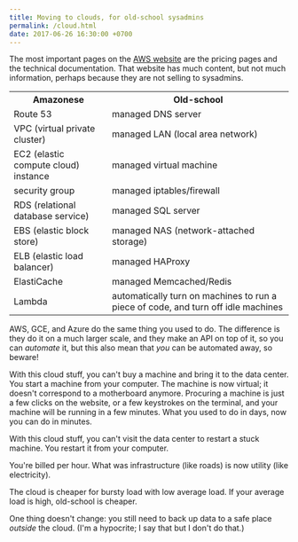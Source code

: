 ```yaml
---
title: Moving to clouds, for old-school sysadmins
permalink: /cloud.html
date: 2017-06-26 16:30:00 +0700
---
```


The most important pages on the [AWS website](https://aws.amazon.com/)
are the pricing pages and the technical documentation.
That website has much content, but not much information,
perhaps because they are not selling to sysadmins.

<table>
<tr>
<th>Amazonese</th>
<th>Old-school</th>
</tr>
<tr>
<td>Route 53</td>
<td>managed DNS server</td>
</tr>
<tr>
<td>VPC (virtual private cluster)</td>
<td>managed LAN (local area network)</td>
</tr>
<tr>
<td>EC2 (elastic compute cloud) instance</td>
<td>managed virtual machine</td>
</tr>
<tr>
<td>security group</td>
<td>managed iptables/firewall</td>
</tr>
<tr>
<td>RDS (relational database service)</td>
<td>managed SQL server</td>
</tr>
<tr>
<td>EBS (elastic block store)</td>
<td>managed NAS (network-attached storage)</td>
</tr>
<tr>
<td>ELB (elastic load balancer)</td>
<td>managed HAProxy</td>
</tr>
<tr>
<td>ElastiCache</td>
<td>managed Memcached/Redis</td>
</tr>
<tr>
<td>Lambda</td>
<td>automatically turn on machines to run a piece of code,
and turn off idle machines</td>
</tr>
</table>

AWS, GCE, and Azure do the same thing you used to do.
The difference is they do it on a much larger scale,
and they make an API on top of it,
so you can _automate_ it,
but this also mean that _you_ can be automated away,
so beware!

With this cloud stuff, you can't buy a machine and bring it to the data center.
You start a machine from your computer.
The machine is now virtual;
it doesn't correspond to a motherboard anymore.
Procuring a machine is just a few clicks on the website,
or a few keystrokes on the terminal,
and your machine will be running in a few minutes.
What you used to do in days, now you can do in minutes.

With this cloud stuff, you can't visit the data center to restart a stuck machine.
You restart it from your computer.

You're billed per hour.
What was infrastructure (like roads) is now utility (like electricity).

The cloud is cheaper for bursty load with low average load.
If your average load is high, old-school is cheaper.

One thing doesn't change: you still need to back up data to a safe place _outside_ the cloud.
(I'm a hypocrite; I say that but I don't do that.)
